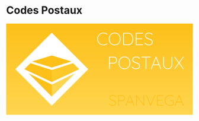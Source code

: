 # Codes Postaux

![alt text](https://github.com/spanvega/codes_postaux/blob/main/pub/playstore_banner.png?raw=true)
